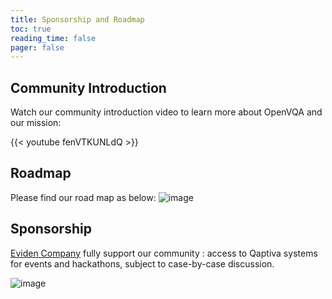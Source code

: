```yaml
---
title: Sponsorship and Roadmap
toc: true
reading_time: false
pager: false
---
```


## Community Introduction
Watch our community introduction video to learn more about OpenVQA and our mission:

{{< youtube fenVTKUNLdQ >}}

## Roadmap
Please find our road map as below:
![image](/uploads/rmap.png)

## Sponsorship

[Eviden Company](https://eviden.com/fr-fr/) fully support our community :  access to Qaptiva systems for events and hackathons, subject to case-by-case discussion.

![image](/uploads/Logotype_Eviden_RGB_Black.png)



